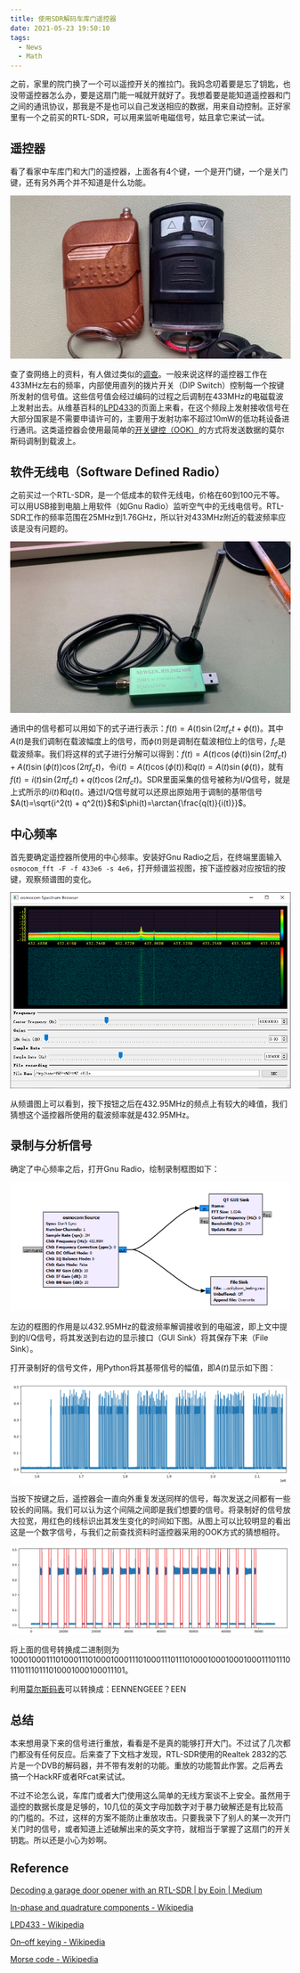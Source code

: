 ```yaml
---
title: 使用SDR解码车库门遥控器
date: 2021-05-23 19:50:10
tags:
  - News
  - Math
---
```


之前，家里的院门换了一个可以遥控开关的推拉门。我妈念叨着要是忘了钥匙，也没带遥控器怎么办，要是这扇门能一喊就开就好了。我想着要是能知道遥控器和门之间的通讯协议，那我是不是也可以自己发送相应的数据，用来自动控制。正好家里有一个之前买的RTL-SDR，可以用来监听电磁信号，姑且拿它来试一试。

## 遥控器

看了看家中车库门和大门的遥控器，上面各有4个键，一个是开门键，一个是关门键，还有另外两个并不知道是什么功能。

![garage-keys](../assets/garage_locks/garage-keys.jpg)

查了查网络上的资料，有人做过类似的[调查](https://medium.com/@eoindcoolest/decoding-a-garage-door-opener-with-an-rtl-sdr-5a47292e2bda#.qu46ncrr3)。一般来说这样的遥控器工作在433MHz左右的频率，内部使用直列的拨片开关（DIP Switch）控制每一个按键所发射的信号值。这些信号值会经过编码的过程之后调制在433MHz的电磁载波上发射出去。从维基百科的[LPD433](https://en.wikipedia.org/wiki/LPD433)的页面上来看，在这个频段上发射接收信号在大部分国家是不需要申请许可的，主要用于发射功率不超过10mW的低功耗设备进行通讯。这类遥控器会使用最简单的[开关键控（OOK）](https://zh.wikipedia.org/wiki/OOK)的方式将发送数据的莫尔斯码调制到载波上。

## 软件无线电（Software Defined Radio）

之前买过一个RTL-SDR，是一个低成本的软件无线电，价格在60到100元不等。可以用USB接到电脑上用软件（如Gnu Radio）监听空气中的无线电信号。RTL-SDR工作的频率范围在25MHz到1.76GHz，所以针对433MHz附近的载波频率应该是没有问题的。

![rtl-sdr](../assets/garage_locks/rtl-sdr.jpg)

通讯中的信号都可以用如下的式子进行表示：$f(t)=A(t)\sin(2\pi f_ct+\phi(t))$。其中$A(t)$是我们调制在载波幅度上的信号，而$\phi(t)$则是调制在载波相位上的信号，$f_c$是载波频率。我们将这样的式子进行分解可以得到：$f(t)=A(t)\cos(\phi(t))\sin(2\pi f_ct) + A(t)\sin(\phi(t))\cos(2\pi f_ct)$，令$i(t) = A(t)\cos(\phi(t))$和$q(t)=A(t)\sin(\phi(t))$，就有$f(t)=i(t)\sin(2\pi f_ct) + q(t)\cos(2\pi f_ct)$。SDR里面采集的信号被称为I/Q信号，就是上式所示的$i(t)$和$q(t)$。通过I/Q信号就可以还原出原始用于调制的基带信号$A(t)=\sqrt{i^2(t) + q^2(t)}$和$\phi(t)=\arctan{\frac{q(t)}{i(t)}}$。

## 中心频率

首先要确定遥控器所使用的中心频率。安装好Gnu Radio之后，在终端里面输入`osmocom_fft -F -f 433e6 -s 4e6`，打开频谱监视图，按下遥控器对应按钮的按键，观察频谱图的变化。

![spectrum](../assets/garage_locks/spectrum.png)

从频谱图上可以看到，按下按钮之后在432.95MHz的频点上有较大的峰值，我们猜想这个遥控器所使用的载波频率就是432.95MHz。

## 录制与分析信号

确定了中心频率之后，打开Gnu Radio，绘制录制框图如下：

![record_diagram](../assets/garage_locks/record_diagram.png)

左边的框图的作用是以432.95MHz的载波频率解调接收到的电磁波，即上文中提到的I/Q信号，将其发送到右边的显示接口（GUI Sink）将其保存下来（File Sink）。

打开录制好的信号文件，用Python将其基带信号的幅值，即$A(t)$显示如下图：

![raw_signal](../assets/garage_locks/raw_signal.png)

当按下按键之后，遥控器会一直向外重复发送同样的信号，每次发送之间都有一些较长的间隔。我们可以认为这个间隔之间即是我们想要的信号。将录制好的信号放大拉宽，用红色的线标识出其发生变化的时间如下图。从图上可以比较明显的看出这是一个数字信号，与我们之前查找资料时遥控器采用的OOK方式的猜想相符。

![raw_signal_zoom](../assets/garage_locks/raw_signal_zoom.png)

将上面的信号转换成二进制则为1000100011101000111010001000111010001110111010001000100010001110111011101110111010001000100011101。

利用[莫尔斯码表](https://en.wikipedia.org/wiki/Morse_code)可以转换成：EENNENGEEE？EEN

## 总结

本来想用录下来的信号进行重放，看看是不是真的能够打开大门。不过试了几次都门都没有任何反应。后来查了下文档才发现，RTL-SDR使用的Realtek 2832的芯片是一个DVB的解码器，并不带有发射的功能。重放的功能暂此作罢。之后再去搞一个HackRF或者RFcat来试试。

不过不论怎么说，车库门或者大门使用这么简单的无线方案谈不上安全。虽然用于遥控的数据长度是足够的，10几位的英文字母加数字对于暴力破解还是有比较高的门槛的。不过，这样的方案不能防止重放攻击。只要我录下了别人的某一次开门关门时的信号，或者知道上述破解出来的英文字符，就相当于掌握了这扇门的开关钥匙。所以还是小心为妙啊。

## Reference

[Decoding a garage door opener with an RTL-SDR | by Eoin | Medium](https://medium.com/@eoindcoolest/decoding-a-garage-door-opener-with-an-rtl-sdr-5a47292e2bda#.qu46ncrr3)

[In-phase and quadrature components - Wikipedia](https://en.wikipedia.org/wiki/In-phase_and_quadrature_components)

[LPD433 - Wikipedia](https://en.wikipedia.org/wiki/LPD433)

[On–off keying - Wikipedia](https://en.wikipedia.org/wiki/On–off_keying)

[Morse code - Wikipedia](https://en.wikipedia.org/wiki/Morse_code)

